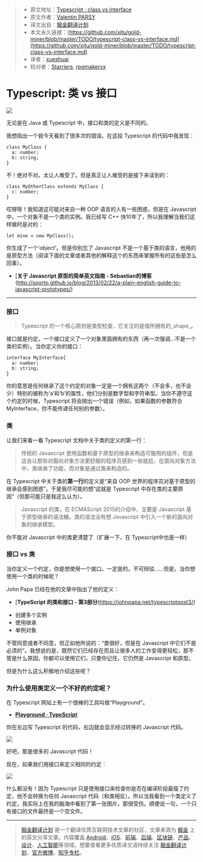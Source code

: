 > * 原文地址：[Typescript : class vs interface](https://medium.com/front-end-hacking/typescript-class-vs-interface-99c0ae1c2136)
> * 原文作者：[Valentin PARSY](https://medium.com/@parsyval?source=post_header_lockup)
> * 译文出自：[掘金翻译计划](https://github.com/xitu/gold-miner)
> * 本文永久链接：[https://github.com/xitu/gold-miner/blob/master/TODO/typescript-class-vs-interface.md](https://github.com/xitu/gold-miner/blob/master/TODO/typescript-class-vs-interface.md)
> * 译者：[xueshuai](https://github.com/xueshuai)
> * 校对者：[Starriers](https://github.com/Starriers), [rpgmakervx](https://github.com/rpgmakervx)

# Typescript: 类 vs 接口

![](https://cdn-images-1.medium.com/max/800/1*TP-D_umXHGfSyJbUrSQ24g.jpeg)

无论是在 Java 或 Typescript 中，接口和类的定义是不同的。

我想指出一个我今天看到了很多次的错误。在这段 Typescript 的代码中我发现：

```
class MyClass {
  a: number;
  b: string;
}
```

不！绝对不对。太让人难受了。但是真正让人难受的是接下来读到的：

```
class MyOtherClass extends MyClass {
  c: number;
}
```

哎呀呀！我知道这可能对来自一种 OOP 语言的人有一些困惑，但是在 Javascript 中，一个对象不是一个类的实例。我已经写 C++ 快10年了，所以我理解当我们这样做时是对的：

```
let mine = new MyClass();
```
你生成了一个‘_object_’。但是你别忘了 Javascript 不是一个基于类的语言，他用的是原型方法（阅读下面的文章或者其他的解释这个的东西来掌握所有的这些是怎么回事）。

- [**关于 Javascript 原型的简单英文指南 - Sebastian的博客**(http://sporto.github.io/blog/2013/02/22/a-plain-english-guide-to-javascript-prototypes/)

* * *

### 接口

> Typescript 的一个核心原则是类型检查，它关注的是值所拥有的_shape_。

接口就是约定。一个接口定义了一个对象里面拥有的东西（再一次强调...不是一个类的实例）。当你定义你的接口：

```
interface MyInterface{
  a: number;
  b: string;
}
```

你的意思是任何继承了这个约定的对象一定是一个拥有这两个（不会多，也不会少）特别的被称为‘a’和‘b’的属性，他们分别是数字型和字符串型。当你不遵守这个约定的时候，Typescript 将会抛出一个错误（例如，如果函数的参数符合 MyInterface，你不能传递任何别的参数）。

### 类

让我们来看一看 Typescript 文档中关于类的定义的第一行：

> 传统的 Javascript 使用函数和基于原型的继承来构造可服用的组件，但是这会让那些对面向对象方法更舒服的程序员感到一些尴尬，在面向对象方法中，类继承了功能，而对象是通过类来构造的。

在 Typescript 中关于类的**第一行**的定义是“来自 OOP 世界的程序员对基于原型的继承会感到困惑”。于是我尽可能的想“这就是 Typescript 中存在类的主要原因”（但那可能只是我这么认为）。

> Javascript 的类，在 ECMAScript 2015的介绍中，主要是 Javascript 基于原型继承的语法糖。类的语法没有想 Javascript 中引入一个新的面向对象的继承模型。

你不能对 Javascript 中的类更清楚了（扩展一下，在 Typescript中也是一样）

### 接口 vs 类

当你定义一个约定，你是想使用一个接口。一定是的，不可辩驳……但是，当你想使用一个类的时候呢？

John Papa 已经在他的文章中指出了他的定义：

- [**TypeScript 的类和接口 - 第3部分**(https://johnpapa.net/typescriptpost3/)

*  创建多个实例
*  使用继承
*  单例对象

不管同意或者不同意，但正如他所说的：“类很好，但是在 Javascript 中它们不是必须的”。我想说的是，既然它们已经存在而且让很多人的工作变得更轻松，那不管是什么原因，你都可以使用它们，只要你记住，它仍然是 Javascript 和原型。

但是为什么这么积极地介绍这些呢？

### 为什么使用类定义一个不好的约定呢？

在 Typescript 网站上有一个很棒的工具叫做“Playground”。

- [**Playground · TypeScript**](https://www.typescriptlang.org/play/)

你在左边写 Typescript 的代码，右边就会显示经过转换的 Javascript 代码。

![](https://cdn-images-1.medium.com/max/1000/1*rHfgm0K-kDPc1fKFSCrnYA.jpeg)

好吧，那是很多的 Javascript 代码！

现在，如果我们用接口来定义相同的约定：

![](https://cdn-images-1.medium.com/max/1000/1*ZAXtcsFvS6dMj1aCS0sgDg.jpeg)

什么都没有！因为 Typescript 只是使用接口来检查你是否在编译阶段最瘦了约定，他不会转换为任何 Javascript 代码（和类相反）。所以当我看到一个类定义了约定，我实际上在我的脑海中看到了第一张图片，那很受伤。顺便说一句，一个只有接口的文件最终是一个空文件。


---

> [掘金翻译计划](https://github.com/xitu/gold-miner) 是一个翻译优质互联网技术文章的社区，文章来源为 [掘金](https://juejin.im) 上的英文分享文章。内容覆盖 [Android](https://github.com/xitu/gold-miner#android)、[iOS](https://github.com/xitu/gold-miner#ios)、[前端](https://github.com/xitu/gold-miner#前端)、[后端](https://github.com/xitu/gold-miner#后端)、[区块链](https://github.com/xitu/gold-miner#区块链)、[产品](https://github.com/xitu/gold-miner#产品)、[设计](https://github.com/xitu/gold-miner#设计)、[人工智能](https://github.com/xitu/gold-miner#人工智能)等领域，想要查看更多优质译文请持续关注 [掘金翻译计划](https://github.com/xitu/gold-miner)、[官方微博](http://weibo.com/juejinfanyi)、[知乎专栏](https://zhuanlan.zhihu.com/juejinfanyi)。
